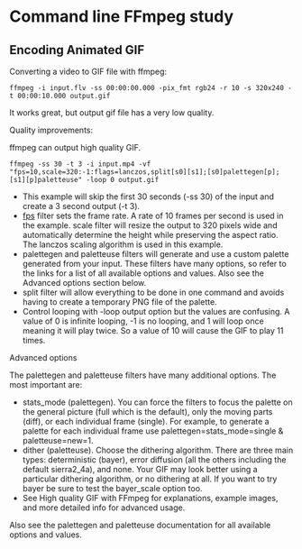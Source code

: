 # Command line FFmpeg study

## Encoding Animated GIF

Converting a video to GIF file with ffmpeg:

`ffmpeg -i input.flv -ss 00:00:00.000 -pix_fmt rgb24 -r 10 -s 320x240 -t 00:00:10.000 output.gif`

It works great, but output gif file has a very low quality.

Quality improvements:

ffmpeg can output high quality GIF. 

`ffmpeg -ss 30 -t 3 -i input.mp4 -vf "fps=10,scale=320:-1:flags=lanczos,split[s0][s1];[s0]palettegen[p];[s1][p]paletteuse" -loop 0 output.gif`

- This example will skip the first 30 seconds (-ss 30) of the input and create a 3 second output (-t 3).
- [fps](https://ffmpeg.org/ffmpeg-filters.html#fps) filter sets the frame rate. A rate of 10 frames per second is used in the example.
  scale filter will resize the output to 320 pixels wide and automatically determine the height while preserving 
  the aspect ratio. The lanczos scaling algorithm is used in this example.
- palettegen and paletteuse filters will generate and use a custom palette generated from your input. 
  These filters have many options, so refer to the links for a list of all available options and values. 
  Also see the Advanced options section below.
- split filter will allow everything to be done in one command and avoids having to create a temporary PNG file of the palette.
- Control looping with -loop output option but the values are confusing. A value of 0 is infinite looping, -1 is no looping, 
  and 1 will loop once meaning it will play twice. So a value of 10 will cause the GIF to play 11 times.

Advanced options

The palettegen and paletteuse filters have many additional options. The most important are:

- stats_mode (palettegen). You can force the filters to focus the palette on the general picture (full which is the default), only the moving parts (diff), or each individual frame (single). For example, to generate a palette for each individual frame use palettegen=stats_mode=single & paletteuse=new=1.
- dither (paletteuse). Choose the dithering algorithm. There are three main types: deterministic (bayer), error diffusion (all the others including the default sierra2_4a), and none. Your GIF may look better using a particular dithering algorithm, or no dithering at all. If you want to try bayer be sure to test the bayer_scale option too.
- See High quality GIF with FFmpeg for explanations, example images, and more detailed info for advanced usage.

Also see the palettegen and paletteuse documentation for all available options and values.

